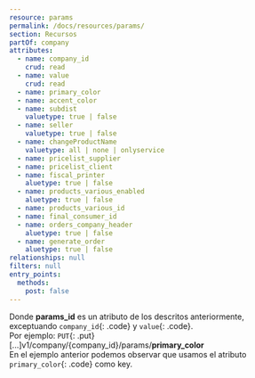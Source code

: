```yaml
---
resource: params
permalink: /docs/resources/params/
section: Recursos
partOf: company
attributes:
  - name: company_id
    crud: read
  - name: value
    crud: read
  - name: primary_color
  - name: accent_color
  - name: subdist
    valuetype: true | false
  - name: seller
    valuetype: true | false
  - name: changeProductName
    valuetype: all | none | onlyservice
  - name: pricelist_supplier
  - name: pricelist_client
  - name: fiscal_printer
    aluetype: true | false
  - name: products_various_enabled
    aluetype: true | false
  - name: products_various_id
  - name: final_consumer_id
  - name: orders_company_header
    aluetype: true | false
  - name: generate_order
    aluetype: true | false
relationships: null
filters: null
entry_points:
  methods:
    post: false
---
```


Donde **params_id** es un atributo de los descritos anteriormente, exceptuando `company_id`{: .code} y `value`{: .code}.  
Por ejemplo:  `PUT`{: .put} [...]v1/company/{company_id}/params/**primary_color**  
En el ejemplo anterior podemos observar que usamos el atributo `primary_color`{: .code} como key.
